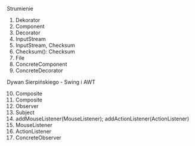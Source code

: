 Strumienie
1. Dekorator
2. Component
3. Decorator
4. InputStream
5. InputStream, Checksum
6. Checksum(): Checksum
7. File
8. ConcreteComponent
9. ConcreteDecorator

Dywan Sierpińskiego - Swing i AWT

10. Composite
11. Composite
12. Observer
13. Subject
14. addMouseListener(MouseListener); addActionListener(ActionListener)
15. MouseListener
16. ActionListener
17. ConcreteObserver
